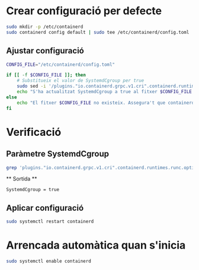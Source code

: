 # Crear configuració per defecte
```bash
sudo mkdir -p /etc/containerd
sudo containerd config default | sudo tee /etc/containerd/config.toml
```

## Ajustar configuració 
```bash
CONFIG_FILE="/etc/containerd/config.toml"

if [[ -f $CONFIG_FILE ]]; then
    # Substitueix el valor de SystemdCgroup per true
    sudo sed -i '/plugins."io.containerd.grpc.v1.cri".containerd.runtimes.runc.options/,/}/ s/SystemdCgroup = false/SystemdCgroup = true/' $CONFIG_FILE
    echo "S'ha actualitzat SystemdCgroup a true al fitxer $CONFIG_FILE."
else
    echo "El fitxer $CONFIG_FILE no existeix. Assegura't que containerd està configurat."
fi
```
# Verificació

## Paràmetre SystemdCgroup
```bash
grep 'plugins."io.containerd.grpc.v1.cri".containerd.runtimes.runc.options' /etc/containerd/config.toml -A 12 | grep SystemdCgroup
``` 
** Sortida **
```
SystemdCgroup = true
```
## Aplicar configuració 
```bash
sudo systemctl restart containerd
```
# Arrencada automàtica quan s'inicia
```bash
sudo systemctl enable containerd
```

